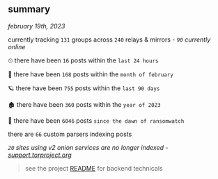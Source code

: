 
## summary
_february 19th, 2023_

currently tracking `131` groups across `240` relays & mirrors - _`90` currently online_

⏲ there have been `16` posts within the `last 24 hours`

🦈 there have been `168` posts within the `month of february`

🪐 there have been `755` posts within the `last 90 days`

🏚 there have been `360` posts within the `year of 2023`

🦕 there have been `6046` posts `since the dawn of ransomwatch`

there are `66` custom parsers indexing posts

_`20` sites using v2 onion services are no longer indexed - [support.torproject.org](https://support.torproject.org/onionservices/v2-deprecation/)_

> see the project [README](https://github.com/joshhighet/ransomwatch#ransomwatch--) for backend technicals
